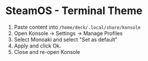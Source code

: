 # SteamOS - Terminal Theme
1. Paste content into `/home/deck/.local/share/konsole`
2. Open Konsole -> Settings -> Manage Profiles
3. Select Monoaki and select "Set as default"
4. Apply and click Ok.
5. Close and re-open Konsole
